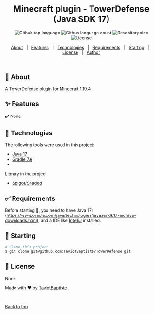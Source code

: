 <h1 align="center">Minecraft plugin - TowerDefense (Java SDK 17)</h1>
<p align="center">
  <img alt="Github top language" src="https://img.shields.io/github/languages/top/TaviotBaptiste/Minecraft-Launcher-test?color=56BEB8">

  <img alt="Github language count" src="https://img.shields.io/github/languages/count/TaviotBaptiste/Minecraft-Launcher-test?color=56BEB8">

  <img alt="Repository size" src="https://img.shields.io/github/repo-size/TaviotBaptiste/Minecraft-Launcher-test?color=56BEB8">

  <img alt="License" src="https://img.shields.io/github/license/TaviotBaptiste/Minecraft-Launcher-test?color=56BEB8">

  <!-- <img alt="Github issues" src="https://img.shields.io/github/issues/TaviotBaptiste/Minecraft-Launcher-test?color=56BEB8" /> -->

  <!-- <img alt="Github forks" src="https://img.shields.io/github/forks/TaviotBaptiste/Minecraft-Launcher-test?color=56BEB8" /> -->

  <!-- <img alt="Github stars" src="https://img.shields.io/github/stars/TaviotBaptiste/Minecraft-Launcher-test?color=56BEB8" /> -->
</p>

<!-- Status -->

<!-- <h4 align="center"> 
	🚧  Gotham-City 🚀 Under construction...  🚧
</h4> 

<hr> -->

<p align="center">
  <a href="#dart-about">About</a> &#xa0; | &#xa0; 
  <a href="#sparkles-features">Features</a> &#xa0; | &#xa0;
  <a href="#rocket-technologies">Technologies</a> &#xa0; | &#xa0;
  <a href="#white_check_mark-requirements">Requirements</a> &#xa0; | &#xa0;
  <a href="#checkered_flag-starting">Starting</a> &#xa0; | &#xa0;
  <a href="#memo-license">License</a> &#xa0; | &#xa0;
  <a href="https://github.com/Xildrite" target="_blank">Author</a>
</p>

<br>

## :dart: About ##

A TowerDefense plugin for Minecraft 1.19.4




## :sparkles: Features ##

:heavy_check_mark: None



## :rocket: Technologies ##

The following tools were used in this project:

- [Java 17](https://www.oracle.com/java/technologies/javase/jdk17-archive-downloads.html)
- [Gradle 7.6](https://gradle.org/)
-
Library in the project
- [Spigot/Shaded](https://hub.spigotmc.org/nexus/content/repositories/snapshots/org/spigotmc/spigot-api/1.9.4-R0.1-SNAPSHOT/)



## :white_check_mark: Requirements ##

Before starting :checkered_flag:, you need to have Java 17](https://www.oracle.com/java/technologies/javase/jdk17-archive-downloads.html), and a IDE like [IntelliJ](https://www.jetbrains.com/fr-fr/idea/) installed.

## :checkered_flag: Starting ##

```bash
# Clone this project
$ git clone git@github.com:TaviotBaptiste/TowerDefense.git


```

## :memo: License ##

None


Made with :heart: by <a href="https://github.com/TaviotBaptiste" target="_blank">TaviotBaptiste</a>

&#xa0;

<a href="#top">Back to top</a>
